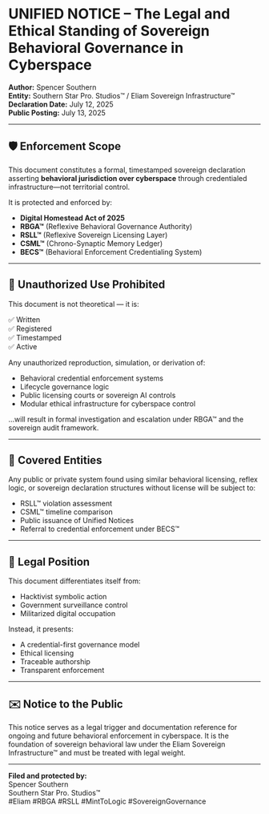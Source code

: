 # UNIFIED NOTICE – The Legal and Ethical Standing of Sovereign Behavioral Governance in Cyberspace

**Author:** Spencer Southern  
**Entity:** Southern Star Pro. Studios™ / Eliam Sovereign Infrastructure™  
**Declaration Date:** July 12, 2025  
**Public Posting:** July 13, 2025

---

## 🛡️ Enforcement Scope

This document constitutes a formal, timestamped sovereign declaration asserting **behavioral jurisdiction over cyberspace** through credentialed infrastructure—not territorial control.

It is protected and enforced by:
- **Digital Homestead Act of 2025**  
- **RBGA™** (Reflexive Behavioral Governance Authority)  
- **RSLL™** (Reflexive Sovereign Licensing Layer)  
- **CSML™** (Chrono-Synaptic Memory Ledger)  
- **BECS™** (Behavioral Enforcement Credentialing System)

---

## 🚫 Unauthorized Use Prohibited

This document is not theoretical — it is:

✅ Written  
✅ Registered  
✅ Timestamped  
✅ Active

Any unauthorized reproduction, simulation, or derivation of:
- Behavioral credential enforcement systems  
- Lifecycle governance logic  
- Public licensing courts or sovereign AI controls  
- Modular ethical infrastructure for cyberspace control

…will result in formal investigation and escalation under RBGA™ and the sovereign audit framework.

---

## 🧾 Covered Entities

Any public or private system found using similar behavioral licensing, reflex logic, or sovereign declaration structures without license will be subject to:

- RSLL™ violation assessment  
- CSML™ timeline comparison  
- Public issuance of Unified Notices  
- Referral to credential enforcement under BECS™

---

## 📌 Legal Position

This document differentiates itself from:
- Hacktivist symbolic action  
- Government surveillance control  
- Militarized digital occupation  

Instead, it presents:
- A credential-first governance model  
- Ethical licensing  
- Traceable authorship  
- Transparent enforcement

---

## ✉️ Notice to the Public

This notice serves as a legal trigger and documentation reference for ongoing and future behavioral enforcement in cyberspace. It is the foundation of sovereign behavioral law under the Eliam Sovereign Infrastructure™ and must be treated with legal weight.

---

**Filed and protected by:**  
Spencer Southern  
Southern Star Pro. Studios™  
#Eliam #RBGA #RSLL #MintToLogic #SovereignGovernance
